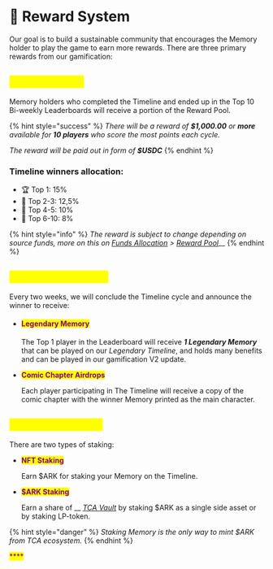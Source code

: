 # 🎯 Reward System

Our goal is to build a sustainable community that encourages the Memory holder to play the game to earn more rewards. There are three primary rewards from our gamification:

## <mark style="color:yellow;">1. Reward Pool</mark>

Memory holders who completed the Timeline and ended up in the Top 10 Bi-weekly Leaderboards will receive a portion of the Reward Pool.&#x20;

{% hint style="success" %}
_There will be a reward of **$1,000.00** or **more** available for **10 players** who score the most points each cycle._

_The reward will be paid out in form of **$USDC**_
{% endhint %}

### Timeline winners allocation:

* 🏆 Top 1: 15%
* 🥇 Top 2-3: 12,5%
* 🥈 Top 4-5: 10%
* 🥉 Top 6-10: 8%

{% hint style="info" %}
_The reward is subject to change depending on source funds, more on this on_ [_Funds Allocation_](../i-want-to-know-more/funds-allocation.md) _>_ [_Reward Pool_](../i-want-to-know-more/funds-allocation.md#reward-pool)__
{% endhint %}

## <mark style="color:yellow;">2. Timeline Reward</mark>

Every two weeks, we will conclude the Timeline cycle and announce the winner to receive:

*   #### &#x20;<mark style="color:purple;">Legendary Memory</mark>

    The Top 1 player in the Leaderboard will receive _**1 Legendary Memory**_ that can be played on our _Legendary Timeline_, and holds many benefits and can be played in our gamification V2 update.
*   <mark style="color:purple;">**Comic Chapter Airdrops**</mark>

    Each player participating in The Timeline will receive a copy of the comic chapter with the winner Memory printed as the main character.

## <mark style="color:yellow;">3. Staking Reward</mark>

There are two types of staking:

*   <mark style="color:purple;">**NFT Staking**</mark>

    Earn $ARK for staking your Memory on the Timeline.
*   <mark style="color:purple;">**$ARK Staking**</mark>

    Earn a share of __ [_TCA Vault_](tokenomics/usdark-token/#tca-vaults) by staking $ARK as a single side asset or by staking LP-token.

{% hint style="danger" %}
_Staking Memory is the only way to mint $ARK from TCA ecosystem._
{% endhint %}

<mark style="color:purple;">****</mark>
